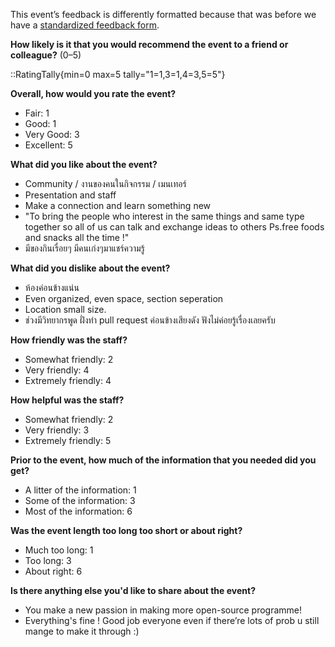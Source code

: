 This event’s feedback is differently formatted because that was before we have a [standardized feedback form](/wiki/About/Feedback).

**How likely is it that you would recommend the event to a friend or colleague?** (0–5)

::RatingTally{min=0 max=5 tally="1=1,3=1,4=3,5=5"}

**Overall, how would you rate the event?**

- Fair: 1
- Good: 1
- Very Good: 3
- Excellent: 5

**What did you like about the event?**

- Community / งานของคนในกิจกรรม / เมนเทอร์
- Presentation and staff
- Make a connection and learn something new
- "To bring the people who interest in the same things and same type together so all of us can talk and exchange ideas to others Ps.free foods and snacks all the time !"
- มีของกินเรื่อยๆ มีคนเก่งๆมาแชร์ความรู้

**What did you dislike about the event?**

- ห้องค่อนข้างแน่น
- Even organized, even space, section seperation
- Location small size.
- ช่วงมีวิทยากรพูด ฝั่งทำ pull request ค่อนข้างเสียงดัง ฟังไม่ค่อยรู้เรื่องเลยครับ

**How friendly was the staff?**

- Somewhat friendly: 2
- Very friendly: 4
- Extremely friendly: 4

**How helpful was the staff?**

- Somewhat friendly: 2
- Very friendly: 3
- Extremely friendly: 5

**Prior to the event, how much of the information that you needed did you get?**

- A litter of the information: 1
- Some of the information: 3
- Most of the information: 6

**Was the event length too long too short or about right?**

- Much too long: 1
- Too long: 3
- About right: 6

**Is there anything else you'd like to share about the event?**

- You make a new passion in making more open-source programme!
- Everything's fine ! Good job everyone even if there’re lots of prob u still mange to make it through :) 